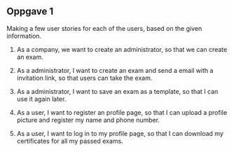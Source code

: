 ## Oppgave 1

Making a few user stories for each of the users, based on the given information.

1. As a company, we want to create an administrator, so that we can create an exam.

1. As a administrator, I want to create an exam and send a email with a invitation link, so that users can take the exam.

1. As a administrator, I want to save an exam as a template, so that I can use it again later.

1. As a user, I want to register an profile page, so that I can upload a profile picture and register my name and phone number.

1. As a user, I want to log in to my profile page, so that I can download my certificates for all my passed exams. 
